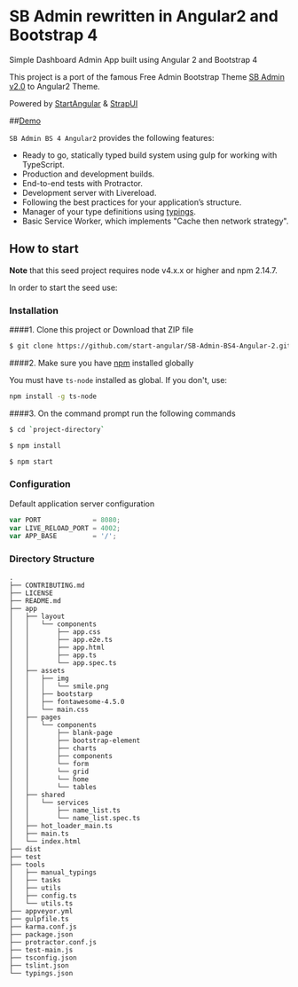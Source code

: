 # SB Admin rewritten in Angular2 and Bootstrap 4

Simple Dashboard Admin App built using Angular 2 and Bootstrap 4

This project is a port of the famous Free Admin Bootstrap Theme [SB Admin v2.0](http://startbootstrap.com/template-overviews/sb-admin-2/) to Angular2 Theme.

Powered by [StartAngular](http://startangular.com/) & [StrapUI](http://strapui.com/)

##[Demo](http://rawgit.com/start-angular/SB-Admin-BS4-Angular-2/master/dist/prod/index.html)

`SB Admin BS 4 Angular2` provides the following features:

- Ready to go, statically typed build system using gulp for working with TypeScript.
- Production and development builds.
- End-to-end tests with Protractor.
- Development server with Livereload.
- Following the best practices for your application’s structure.
- Manager of your type definitions using [typings](https://github.com/typings/typings).
- Basic Service Worker, which implements "Cache then network strategy".

## How to start

**Note** that this seed project requires node v4.x.x or higher and npm 2.14.7.


In order to start the seed use:
### Installation
####1. Clone this project or Download that ZIP file

```sh
$ git clone https://github.com/start-angular/SB-Admin-BS4-Angular-2.git
```

####2.  Make sure you have [npm](https://www.npmjs.org/) installed globally

You must have `ts-node` installed as global. If you don't, use:

```bash
npm install -g ts-node
```

####3. On the command prompt run the following commands

```sh
$ cd `project-directory`
```

```sh
$ npm install 
```

```sh
$ npm start
```

### Configuration

Default application server configuration

```javascript
var PORT             = 8080;
var LIVE_RELOAD_PORT = 4002;
var APP_BASE         = '/';
```

### Directory Structure

```
.
├── CONTRIBUTING.md
├── LICENSE
├── README.md
├── app
│   ├── layout
│   │   └── components
│   │       ├── app.css
│   │       ├── app.e2e.ts
│   │       ├── app.html
│   │       ├── app.ts
│   │       └── app.spec.ts
│   ├── assets
│   │   ├── img
│   │   │   └── smile.png
│   │   ├── bootstarp
│   │   ├── fontawesome-4.5.0
│   │   └── main.css
│   ├── pages
│   │   └── components
│   │       ├── blank-page
│   │       ├── bootstrap-element
│   │       ├── charts
│   │       ├── components
│   │       └── form
│   │       └── grid
│   │       └── home
│   │       └── tables
│   ├── shared
│   │   └── services
│   │       ├── name_list.ts
│   │       └── name_list.spec.ts
│   ├── hot_loader_main.ts
│   ├── main.ts
│   └── index.html
├── dist
├── test
├── tools
│   ├── manual_typings
│   ├── tasks
│   ├── utils
│   ├── config.ts
│   └── utils.ts
├── appveyor.yml
├── gulpfile.ts
├── karma.conf.js
├── package.json
├── protractor.conf.js
├── test-main.js
├── tsconfig.json
├── tslint.json
└── typings.json
```
